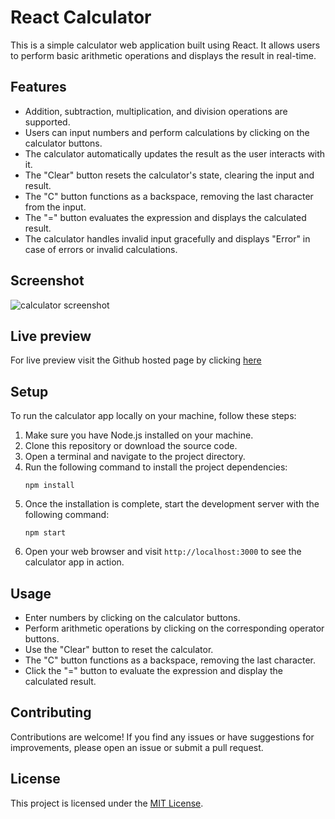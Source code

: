 # React Calculator

This is a simple calculator web application built using React. It allows users to perform basic arithmetic operations and displays the result in real-time.

## Features

- Addition, subtraction, multiplication, and division operations are supported.
- Users can input numbers and perform calculations by clicking on the calculator buttons.
- The calculator automatically updates the result as the user interacts with it.
- The "Clear" button resets the calculator's state, clearing the input and result.
- The "C" button functions as a backspace, removing the last character from the input.
- The "=" button evaluates the expression and displays the calculated result.
- The calculator handles invalid input gracefully and displays "Error" in case of errors or invalid calculations.

## Screenshot

![calculator screenshot](https://github.com/Thirumalaikumar-M/Calculator-App/assets/111740460/8f123d34-6492-4b4a-8976-5129ce88978a)

## Live preview

For live preview visit the Github hosted page by clicking <a href="https://thirumalaikumar-m.github.io/Calculator-App">here</a>

## Setup

To run the calculator app locally on your machine, follow these steps:

1. Make sure you have Node.js installed on your machine.
2. Clone this repository or download the source code.
3. Open a terminal and navigate to the project directory.
4. Run the following command to install the project dependencies:
   ```terminal
   npm install
   ```
5. Once the installation is complete, start the development server with the following command:
   ```terminal
   npm start
   ```
6. Open your web browser and visit `http://localhost:3000` to see the calculator app in action.

## Usage

- Enter numbers by clicking on the calculator buttons.
- Perform arithmetic operations by clicking on the corresponding operator buttons.
- Use the "Clear" button to reset the calculator.
- The "C" button functions as a backspace, removing the last character.
- Click the "=" button to evaluate the expression and display the calculated result.

## Contributing

Contributions are welcome! If you find any issues or have suggestions for improvements, please open an issue or submit a pull request.

## License

This project is licensed under the [MIT License](LICENSE).
